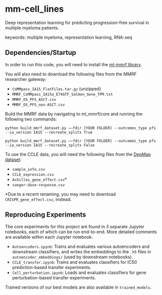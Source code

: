 # mm-cell_lines

Deep representation learning for predicting progression-free survival in multiple myeloma patients.

keywords: multiple myeloma, representation learning, RNA-seq

## Dependencies/Startup
In order to run this code, you will need to install the [ml-mmrf library](https://github.com/clinicalml/ml_mmrf). 

You will also need to download the following files from the MMRF researcher gateway:
- `CoMMpass_IA15_FlatFiles.tar.gz` (unzipped)
- `MMRF_CoMMpass_IA15a_E74GTF_Salmon_Gene_TPM.txt`
- `MMRF_OS_PFS_ASCT.csv`
- `MMRF_OS_PFS_non-ASCT.csv`

Build the MMRF data by navigating to ml_mmrf/core and running the following two commands:

`python build_mmrf_dataset.py ––fdir [YOUR FOLDER] --outcomes_type pfs --ia_version IA15 --recreate_splits True`

`python build_mmrf_dataset.py ––fdir [YOUR FOLDER] --outcomes_type pfs --ia_version IA15 --recreate_splits False`


To use the CCLE data, you will need the following files from the [DepMap dataset](https://depmap.org/portal/download/):
- `sample_info.csv`
- `CCLE_expression.csv`
- `Achilles_gene_effect.csv`*
- `sanger-dose-response.csv`

*Due to a recent renaming, you may need to download `CRISPR_gene_effect.csv`, instead.


## Reproducing Experiments
The core experiments for this project are found in 3 separate Jupyter notebooks, each of which can be run end-to-end. More detailed comments are available within each Jupyter notebook.
- `Autoencoders.ipynb`: Trains and evaluates various autoencoders and downstream classifiers, and writes the embeddings to the `.h5` files in `autoencoder_embeddings/` (used by downstream notebooks).
- `CCLE_transfer.ipynb`: Trains and evaluates classifiers for IC50 prediction-based transfer experiments.
- `Cell_perturbation.ipynb`: Loads and evaluates classifiers for gene perturbation-based transfer experiments.

Trained versions of our best models are also available in `trained_models`.
